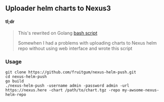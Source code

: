 ## Uploader helm charts to Nexus3

#### tl;dr 

>This's rewrited on Golang [bash script](https://github.com/fruitgum/bash/tree/main/nexus-helm-push)
>
>Somewhen I had a problems with uploading charts to Nexus helm repo without using web interface and wrote this script

### Usage


```
git clone https://github.com/fruitgum/nexus-helm-push.git
cd nexus-helm-push
go build
./nexus-helm-push -username admin -password admin -url https://nexus.here -chart /path/to/chart.tgz -repo my-awsome-nexus-helm-repo
```
